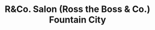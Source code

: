 ---
title: "R&Co. Salon (Ross the Boss & Co.) Fountain City"
url: /knoxville/rundco-salon-ross-the-boss-und-co-fountain-city/
shop: Friseur
---